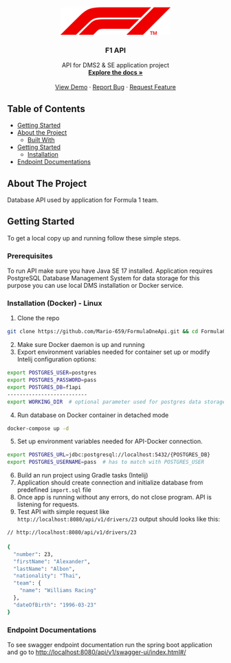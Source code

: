 <!-- PROJECT SHIELDS -->
<!--
*** I'm using markdown "reference style" links for readability.
*** Reference links are enclosed in brackets [ ] instead of parentheses ( ).
*** See the bottom of this document for the declaration of the reference variables
*** for contributors-url, forks-url, etc. This is an optional, concise syntax you may use.
*** https://www.markdownguide.org/basic-syntax/#reference-style-links
-->

[//]: # ([![CI][ci-shield]][ci-url])
[//]: # ([![Jira][jira-shield]][jira-url])
[//]: # ([![MIT License][license-shield]][license-url])


<!-- PROJECT LOGO -->
<br />
<p align="center">
  <a href="https://github.com/Mario-659/FormulaOneApi">
    <img src="resources/F1.png"
 alt="Logo" width="256" height="64">
  </a>
</p>
<h3 align="center">F1 API</h3>

<p align="center">
API for DMS2 & SE application project
<br />
<a href="https://github.com/Mario-659/FormulaOneApi"><strong>Explore the docs »</strong></a>
<br />
<br />
<a href="https://github.com/Mario-659/FormulaOneApi">View Demo</a>
·
<a href="https://github.com/Mario-659/FormulaOneApi/issues">Report Bug</a>
·
<a href="https://github.com/Mario-659/FormulaOneApi/issues">Request Feature</a>
</p>




<!-- TABLE OF CONTENTS -->
## Table of Contents

* [Getting Started](#getting-started)
* [About the Project](#about-the-project)
  * [Built With](#built-with)
* [Getting Started](#getting-started)
  * [Installation](#installation)
* [Endpoint Documentations](#endpoint-documentations)

<!-- ABOUT THE PROJECT -->
## About The Project

Database API used by application for Formula 1 team.

<!-- GETTING STARTED -->
## Getting Started

To get a local copy up and running follow these simple steps.

### Prerequisites

To run API make sure you have Java SE 17 installed. Application requires 
PostgreSQL Database Management System for data storage for this purpose you can use 
local DMS installation or Docker service.

### Installation (Docker) - Linux

1. Clone the repo
```sh
git clone https://github.com/Mario-659/FormulaOneApi.git && cd FormulaOneApi
```
2. Make sure Docker daemon is up and running  
3. Export environment variables needed for container set up or modify Intelij configuration options:
```sh
export POSTGRES_USER=postgres
export POSTGRES_PASSWORD=pass
export POSTGRES_DB=f1api
--------------------------
export WORKING_DIR  # optional parameter used for postgres data storage (without every time initialization)
```
4. Run database on Docker container in detached mode
```sh
docker-compose up -d
```
5. Set up environment variables needed for API-Docker connection. 
```sh
export POSTGRES_URL=jdbc:postgresql://localhost:5432/{POSTGRES_DB}
export POSTGRES_USERNAME=pass  # has to match with POSTGRES_USER
```
6. Build an run project using Gradle tasks (Intelij)
7. Application should create connection and initialize database from predefined `import.sql` file
8. Once app is running without any errors, do not close program. API is listening for requests.
9. Test API with simple request like `http://localhost:8080/api/v1/drivers/23` output should looks like this:
```sh
// http://localhost:8080/api/v1/drivers/23

{
  "number": 23,
  "firstName": "Alexander",
  "lastName": "Albon",
  "nationality": "Thai",
  "team": {
    "name": "Williams Racing"
  },
  "dateOfBirth": "1996-03-23"
}
```

<!-- Endpoint Documentations -->
### Endpoint Documentations

To see swagger endpoint documentation run the spring boot application and go to [http://localhost:8080/api/v1/swagger-ui/index.html#/](http://localhost:8080/api/v1/swagger-ui/index.html#/)


<!-- MARKDOWN LINKS & IMAGES -->
<!-- https://www.markdownguide.org/basic-syntax/#reference-style-links -->
[contributors-shield]: https://img.shields.io/github/contributors/lukaszmichalskii/repo.svg?style=flat-square
[contributors-url]: https://github.com/lukaszmichalskii/PWRRT22/graphs/contributors
[forks-shield]: https://img.shields.io/github/forks/lukaszmichalskii/repo.svg?style=flat-square
[forks-url]: https://github.com/lukaszmichalskii/PWRRT22/network/members
[stars-shield]: https://img.shields.io/github/stars/lukaszmichalskii/repo.svg?style=flat-square
[stars-url]: https://github.com/lukaszmichalskii/PWRRT22/stargazers
[issues-shield]: https://img.shields.io/github/issues/lukaszmichalskii/repo.svg?style=flat-square
[issues-url]: https://github.com/lukaszmichalskii/PWRRT22/issues
[linkedin-shield]: https://img.shields.io/badge/-LinkedIn-black.svg?style=flat-square&logo=linkedin&colorB=555
[linkedin-url]: https://www.linkedin.com/in/lukasz-michalski-823106202/
